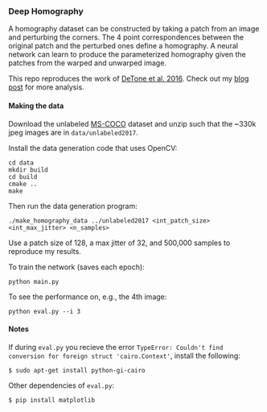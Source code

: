 ### Deep Homography

A homography dataset can be constructed by taking a patch from an image and perturbing the corners. The 4 point correspondences between the original patch and the perturbed ones define a homography. A neural network can learn to produce the parameterized homography given the patches from the warped and unwarped image. 

This repo reproduces the work of [DeTone et al. 2016](https://arxiv.org/pdf/1606.03798.pdf). Check out my [blog post](https://ekrim.github.io/computer/vision,pytorch,homography/2018/08/07/deep-homography-estimation.html) for more analysis.

#### Making the data

Download the unlabeled [MS-COCO](http://cocodataset.org/#home) dataset and unzip such that the ~330k jpeg images are in `data/unlabeled2017`.

Install the data generation code that uses OpenCV:

```
cd data
mkdir build
cd build
cmake ..
make
```

Then run the data generation program:

```
./make_homography_data ../unlabeled2017 <int_patch_size> <int_max_jitter> <n_samples>
```

Use a patch size of 128, a max jitter of 32, and 500,000 samples to reproduce my results.

To train the network (saves each epoch):

```
python main.py
```

To see the performance on, e.g., the 4th image:

```
python eval.py --i 3
```

#### Notes

If during `eval.py` you recieve the error `TypeError: Couldn't find conversion for foreign struct 'cairo.Context'`, install the following:

```
$ sudo apt-get install python-gi-cairo
```

Other dependencies of `eval.py`:

```
$ pip install matplotlib
```

